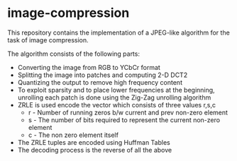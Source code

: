 # image-compression
This repository contains the implementation of a JPEG-like algorithm for the task of image compression. 

The algorithm consists of the following parts:
- Converting the image from RGB to YCbCr format
- Splitting the image into patches and computing 2-D DCT2
- Quantizing the output to remove high frequency content
- To exploit sparsity and to place lower frequencies at the beginning, unrolling each patch is done using the Zig-Zag unrolling algorithm
- ZRLE is used encode the vector which consists of three values r,s,c
  - r - Number of running zeros b/w current and prev non-zero element
  - s - The number of bits required to represent the current non-zero element
  - c - The non zero element itself
- The ZRLE tuples are encoded using Huffman Tables
- The decoding process is the reverse of all the above 
